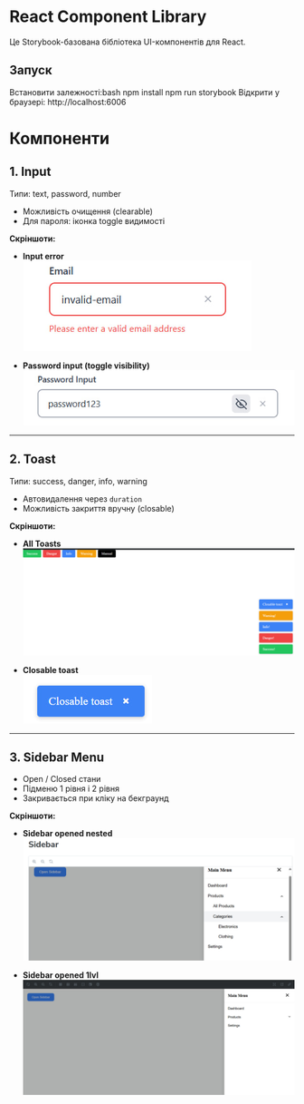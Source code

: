  # React Component Library

Це Storybook-базована бібліотека UI-компонентів для React.

## Запуск
Встановити залежності:bash
npm install
npm run storybook
Відкрити у браузері:
http://localhost:6006

# Компоненти

## 1. Input

Типи: text, password, number

- Можливість очищення (clearable)  
- Для пароля: іконка toggle видимості

**Скріншоти:**

- **Input error**  
![Input error](screenshots/input-error.png)

- **Password input (toggle visibility)**  
![Password input](screenshots/input-password.png)

---

## 2. Toast

Типи: success, danger, info, warning

- Автовидалення через `duration`  
- Можливість закриття вручну (closable)

**Скріншоти:**

- **All Toasts**  
![All Toasts](/screenshots/toasts-all.png)

- **Closable toast**  
![Closable toast](/screenshots/toast-closable.png)

---

## 3. Sidebar Menu

- Open / Closed стани  
- Підменю 1 рівня і 2 рівня  
- Закривається при кліку на бекграунд

**Скріншоти:**

- **Sidebar opened nested**  
![Sidebar opened nested](/screenshots/sidebar-opened-nest.png)

- **Sidebar opened 1lvl**  
![Sidebar opened 1lvl](/screenshots/sidebar-opened-firstLvl.png)



 
